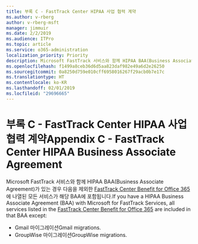 ```yaml
---
title: 부록 C - FastTrack Center HIPAA 사업 협력 계약
ms.author: v-rberg
author: v-rberg-msft
manager: jimmuir
ms.date: 2/2/2019
ms.audience: ITPro
ms.topic: article
ms.service: o365-administration
localization_priority: Priority
description: Microsoft FastTrack 서비스와 함께 HIPAA BAA(Business Associate Agreement)가 있는 경우 다음을 제외한 FastTrack Center Benefit for Office 365에 나열된 모든 서비스가 해당 BAA에 포함됩니다.
ms.openlocfilehash: f1499a8ceb36d6d5aa823daf982e49a6d2e26250
ms.sourcegitcommit: 0a8250d759e010cff6958016267f29acb0b7e17c
ms.translationtype: HT
ms.contentlocale: ko-KR
ms.lasthandoff: 02/01/2019
ms.locfileid: "29696665"
---
```

# <a name="appendix-c---fasttrack-center-hipaa-business-associate-agreement"></a><span data-ttu-id="11877-103">부록 C - FastTrack Center HIPAA 사업 협력 계약</span><span class="sxs-lookup"><span data-stu-id="11877-103">Appendix C - FastTrack Center HIPAA Business Associate Agreement</span></span>

<span data-ttu-id="11877-104">Microsoft FastTrack 서비스와 함께 HIPAA BAA(Business Associate Agreement)가 있는 경우 다음을 제외한 [FastTrack Center Benefit for Office 365](O365-fasttrack-benefit-for-office-365.md)에 나열된 모든 서비스가 해당 BAA에 포함됩니다.</span><span class="sxs-lookup"><span data-stu-id="11877-104">If you have a HIPAA Business Associate Agreement (BAA) with Microsoft for FastTrack Services, all services listed in the [FastTrack Center Benefit for Office 365](O365-fasttrack-benefit-for-office-365.md) are included in that BAA except:</span></span> 
  
- <span data-ttu-id="11877-105">Gmail 마이그레이션</span><span class="sxs-lookup"><span data-stu-id="11877-105">Gmail migrations.</span></span>   
- <span data-ttu-id="11877-106">GroupWise 마이그레이션</span><span class="sxs-lookup"><span data-stu-id="11877-106">GroupWise migrations.</span></span>
    

